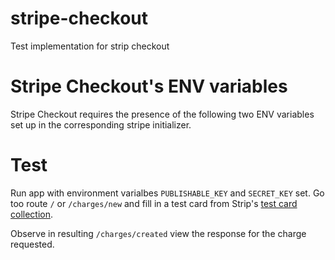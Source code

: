 # stripe-checkout
Test implementation for strip checkout

# Stripe Checkout's ENV variables
Stripe Checkout requires the presence of the following two ENV variables
set up in the corresponding stripe initializer.


# Test
Run app with environment varialbes `PUBLISHABLE_KEY` and `SECRET_KEY`
set. Go too route `/` or `/charges/new` and fill in a test card from
Strip's [test card collection](https://stripe.com/docs/testing).

Observe in resulting `/charges/created` view the response for the charge
requested.
